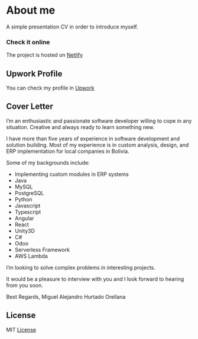 # About me
A simple presentation CV in order to introduce myself.

### Check it online
The project is hosted on [Netlify](http://www.mahatec.business)

## Upwork  Profile
You can check my profile in [Upwork](https://www.upwork.com/freelancers/~01de836b37fb5a6e88) 

## Cover Letter
I’m an enthusiastic and passionate software developer willing to cope in any situation. Creative and always ready to learn something new.

I have more than five years of experience in software development and solution building.
Most of my experience is in custom analysis, design, and ERP implementation for local companies in Bolivia.

Some of my backgrounds include:
- Implementing custom modules in ERP systems 
- Java
- MySQL
- PostgreSQL 
- Python 
- Javascript 
- Typescript
- Angular 
- React
- Unity3D 
- C# 
- Odoo
- Serverless Framework
- AWS Lambda

I’m looking to solve complex problems in interesting projects.

It would be a pleasure to interview with you and I look forward to hearing from you soon.

Best Regards,
Miguel Alejandro Hurtado Orellana


## License
MIT [License](LICENSE)
